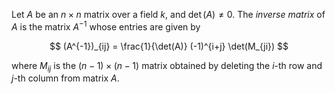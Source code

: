 Let $A$ be an $n\times n$ matrix over a field $k$, and $\det(A) \neq 0$. The *inverse matrix* of $A$ is the matrix $A^{-1}$ whose entries are given by

$$
(A^{-1})_{ij} = \frac{1}{\det(A)} (-1)^{i+j} \det(M_{ji})
$$

where $M_{ij}$ is the $(n-1)\times (n-1)$ matrix obtained by deleting the $i$-th row and $j$-th column from matrix $A$.
